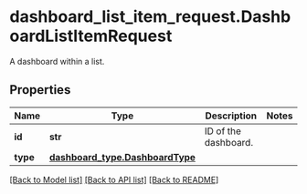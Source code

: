 # dashboard_list_item_request.DashboardListItemRequest

A dashboard within a list.
## Properties
Name | Type | Description | Notes
------------ | ------------- | ------------- | -------------
**id** | **str** | ID of the dashboard. | 
**type** | [**dashboard_type.DashboardType**](DashboardType.md) |  | 

[[Back to Model list]](README.md#documentation-for-models) [[Back to API list]](README.md#documentation-for-api-endpoints) [[Back to README]](README.md)


